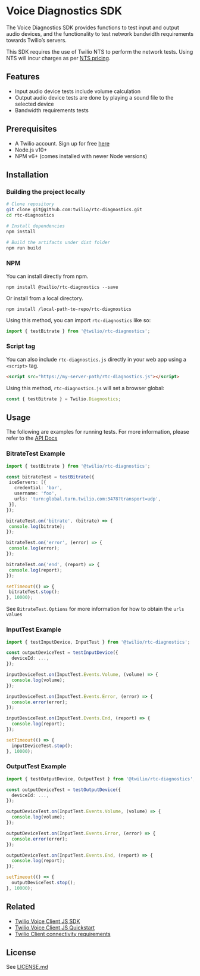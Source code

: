 # Voice Diagnostics SDK
The Voice Diagnostics SDK provides functions to test input and output audio devices, and the functionality to test network bandwidth requirements towards Twilio’s servers.

This SDK requires the use of Twilio NTS to perform the network tests. Using NTS will incur charges as per [NTS pricing](https://www.twilio.com/stun-turn/pricing).

## Features
* Input audio device tests include volume calculation
* Output audio device tests are done by playing a sound file to the selected device
* Bandwidth requirements tests

## Prerequisites
* A Twilio account. Sign up for free [here](https://www.twilio.com/try-twilio)
* Node.js v10+
* NPM v6+ (comes installed with newer Node versions)

## Installation

### Building the project locally

```bash
# Clone repository
git clone git@github.com:twilio/rtc-diagnostics.git
cd rtc-diagnostics

# Install dependencies
npm install

# Build the artifacts under dist folder
npm run build
```

### NPM
You can install directly from npm.
```
npm install @twilio/rtc-diagnostics --save
```

Or install from a local directory.
```
npm install /local-path-to-repo/rtc-diagnostics
```

Using this method, you can import `rtc-diagnostics` like so:
```ts
import { testBitrate } from '@twilio/rtc-diagnostics';
```

### Script tag
You can also include `rtc-diagnostics.js` directly in your web app using a `<script>` tag.
 ```html
 <script src="https://my-server-path/rtc-diagnostics.js"></script>
 ```

 Using this method, `rtc-diagnostics.js` will set a browser global:
 ```ts
 const { testBitrate } = Twilio.Diagnostics;
 ```

## Usage
The following are examples for running tests. For more information, please refer to the [API Docs](https://twilio.github.io/rtc-diagnostics/globals.html)

### BitrateTest Example
```ts
import { testBitrate } from '@twilio/rtc-diagnostics';

const bitrateTest = testBitrate({
 iceServers: [{
   credential: 'bar',
   username: 'foo',
   urls: 'turn:global.turn.twilio.com:3478?transport=udp',
 }],
});

bitrateTest.on('bitrate', (bitrate) => {
 console.log(bitrate);
});

bitrateTest.on('error', (error) => {
 console.log(error);
});

bitrateTest.on('end', (report) => {
 console.log(report);
});

setTimeout(() => {
 bitrateTest.stop();
}, 10000);
```
See `BitrateTest.Options` for more information for how to obtain the `urls values`

### InputTest Example
```ts
import { testInputDevice, InputTest } from '@twilio/rtc-diagnostics';

const outputDeviceTest = testInputDevice({
  deviceId: ...,
});

inputDeviceTest.on(InputTest.Events.Volume, (volume) => {
  console.log(volume);
});

inputDeviceTest.on(InputTest.Events.Error, (error) => {
  console.error(error);
});

inputDeviceTest.on(InputTest.Events.End, (report) => {
  console.log(report);
});

setTimeout(() => {
  inputDeviceTest.stop();
}, 10000);
```

### OutputTest Example
```ts
import { testOutputDevice, OutputTest } from '@twilio/rtc-diagnostics';

const outputDeviceTest = testOutputDevice({
  deviceId: ...,
});

outputDeviceTest.on(InputTest.Events.Volume, (volume) => {
  console.log(volume);
});

outputDeviceTest.on(InputTest.Events.Error, (error) => {
  console.error(error);
});

outputDeviceTest.on(InputTest.Events.End, (report) => {
  console.log(report);
});

setTimeout(() => {
  outputDeviceTest.stop();
}, 10000);
```

## Related
* [Twilio Voice Client JS SDK](https://github.com/twilio/twilio-client.js)
* [Twilio Voice Client JS Quickstart](https://github.com/TwilioDevEd/client-quickstart-js)
* [Twilio Client connectivity requirements](https://www.twilio.com/docs/voice/client/javascript/voice-client-js-and-mobile-sdks-network-connectivity-requirements)

## License
See [LICENSE.md](LICENSE.md)
